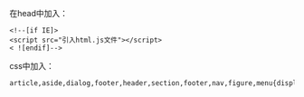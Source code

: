 ﻿在head中加入：
```
<!--[if IE]>
<script src="引入html.js文件"></script>
< ![endif]-->
```
css中加入：
```
article,aside,dialog,footer,header,section,footer,nav,figure,menu{display:block}
```
